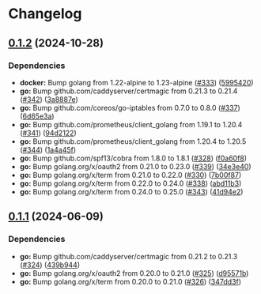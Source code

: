# Changelog

## [0.1.2](https://github.com/hairyhenderson/github-responder/compare/v0.1.1...v0.1.2) (2024-10-28)


### Dependencies

* **docker:** Bump golang from 1.22-alpine to 1.23-alpine ([#333](https://github.com/hairyhenderson/github-responder/issues/333)) ([5995420](https://github.com/hairyhenderson/github-responder/commit/5995420c531f855956875bf7dc11ab2c86dbe0f6))
* **go:** Bump github.com/caddyserver/certmagic from 0.21.3 to 0.21.4 ([#342](https://github.com/hairyhenderson/github-responder/issues/342)) ([3a8887e](https://github.com/hairyhenderson/github-responder/commit/3a8887e17561d35c6a130746c10dd01c70629cf5))
* **go:** Bump github.com/coreos/go-iptables from 0.7.0 to 0.8.0 ([#337](https://github.com/hairyhenderson/github-responder/issues/337)) ([6d65e3a](https://github.com/hairyhenderson/github-responder/commit/6d65e3aa0d6e2927349cfd3f0f7d38c3f1f24994))
* **go:** Bump github.com/prometheus/client_golang from 1.19.1 to 1.20.4 ([#341](https://github.com/hairyhenderson/github-responder/issues/341)) ([94d2122](https://github.com/hairyhenderson/github-responder/commit/94d212213c68577609a843e4ef6ec2988c691539))
* **go:** Bump github.com/prometheus/client_golang from 1.20.4 to 1.20.5 ([#344](https://github.com/hairyhenderson/github-responder/issues/344)) ([1a4a45f](https://github.com/hairyhenderson/github-responder/commit/1a4a45f9d2321c0c451886d23f81c22e30df0f91))
* **go:** Bump github.com/spf13/cobra from 1.8.0 to 1.8.1 ([#328](https://github.com/hairyhenderson/github-responder/issues/328)) ([f0a60f8](https://github.com/hairyhenderson/github-responder/commit/f0a60f84fdebf3ec31fae477ac2bc7e05b0f1d2d))
* **go:** Bump golang.org/x/oauth2 from 0.21.0 to 0.23.0 ([#339](https://github.com/hairyhenderson/github-responder/issues/339)) ([34e3e40](https://github.com/hairyhenderson/github-responder/commit/34e3e40895480126660028603d11998ecbc89f0d))
* **go:** Bump golang.org/x/term from 0.21.0 to 0.22.0 ([#330](https://github.com/hairyhenderson/github-responder/issues/330)) ([7b00f87](https://github.com/hairyhenderson/github-responder/commit/7b00f874402eda64ef393f865a54c7b37c491227))
* **go:** Bump golang.org/x/term from 0.22.0 to 0.24.0 ([#338](https://github.com/hairyhenderson/github-responder/issues/338)) ([abd11b3](https://github.com/hairyhenderson/github-responder/commit/abd11b3b111bca26b490e6a3a633aac4cd6861f8))
* **go:** Bump golang.org/x/term from 0.24.0 to 0.25.0 ([#343](https://github.com/hairyhenderson/github-responder/issues/343)) ([41d94e2](https://github.com/hairyhenderson/github-responder/commit/41d94e26a797f8f709b3822fc730e6d82148e7dd))

## [0.1.1](https://github.com/hairyhenderson/github-responder/compare/v0.1.0...v0.1.1) (2024-06-09)


### Dependencies

* **go:** Bump github.com/caddyserver/certmagic from 0.21.2 to 0.21.3 ([#324](https://github.com/hairyhenderson/github-responder/issues/324)) ([439b944](https://github.com/hairyhenderson/github-responder/commit/439b9443964387aa06c72c80429f3a1b25f277e0))
* **go:** Bump golang.org/x/oauth2 from 0.20.0 to 0.21.0 ([#325](https://github.com/hairyhenderson/github-responder/issues/325)) ([d95571b](https://github.com/hairyhenderson/github-responder/commit/d95571babdf9fc965715e0673c7cbe388e8e5d2d))
* **go:** Bump golang.org/x/term from 0.20.0 to 0.21.0 ([#326](https://github.com/hairyhenderson/github-responder/issues/326)) ([347dd3f](https://github.com/hairyhenderson/github-responder/commit/347dd3f408f94226fb087290d95aa6dd00ef7a1f))
